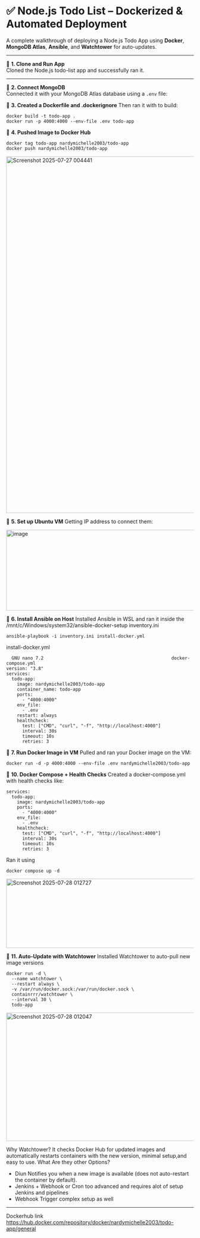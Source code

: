 # ✅ Node.js Todo List – Dockerized & Automated Deployment

A complete walkthrough of deploying a Node.js Todo App using **Docker**, **MongoDB Atlas**, **Ansible**, and **Watchtower** for auto-updates.

---

🔹 **1. Clone and Run App**  
Cloned the Node.js todo-list app and successfully ran it.

---

🔹 **2. Connect MongoDB**  
Connected it with your MongoDB Atlas database using a `.env` file:


🔹 **3. Created a Dockerfile and .dockerignore**
Then ran it with to build:
```
docker build -t todo-app .
docker run -p 4000:4000 --env-file .env todo-app
```
🔹 **4. Pushed Image to Docker Hub**
```
docker tag todo-app nardymichelle2003/todo-app
docker push nardymichelle2003/todo-app
```
<img width="1896" height="959" alt="Screenshot 2025-07-27 004441" src="https://github.com/user-attachments/assets/ae6d0552-b538-4a0a-bb88-2e2954fb78ba" />

🔹 **5. Set up Ubuntu VM**
Getting IP address to connect them:

<img width="814" height="217" alt="image" src="https://github.com/user-attachments/assets/2146f473-831b-4d8d-a228-d995d9a235eb" />

🔹 **6. Install Ansible on Host**
Installed Ansible in WSL and ran it inside the /mnt/c/Windows/system32/ansible-docker-setup
inventory.ini
```
ansible-playbook -i inventory.ini install-docker.yml
```
install-docker.yml
```
  GNU nano 7.2                                                docker-compose.yml                                                         version: "3.8"
services:
  todo-app:
    image: nardymichelle2003/todo-app
    container_name: todo-app
    ports:
      - "4000:4000"
    env_file:
      - .env
    restart: always
    healthcheck:
      test: ["CMD", "curl", "-f", "http://localhost:4000"]
      interval: 30s
      timeout: 10s
      retries: 3

```
🔹 **7. Run Docker Image in VM**
Pulled and ran your Docker image on the VM:
```
docker run -d -p 4000:4000 --env-file .env nardymichelle2003/todo-app
```

🔹 **10. Docker Compose + Health Checks**
Created a docker-compose.yml with health checks like:
```
services:
  todo-app:
    image: nardymichelle2003/todo-app
    ports:
      - "4000:4000"
    env_file:
      - .env
    healthcheck:
      test: ["CMD", "curl", "-f", "http://localhost:4000"]
      interval: 30s
      timeout: 10s
      retries: 3
```
Ran it using 
```
docker compose up -d
```
<img width="1243" height="186" alt="Screenshot 2025-07-28 012727" src="https://github.com/user-attachments/assets/205696e3-cb82-4cd5-8217-72abe20b4e52" />

🔹 **11. Auto-Update with Watchtower**
Installed Watchtower to auto-pull new image versions
```
docker run -d \
  --name watchtower \
  --restart always \
  -v /var/run/docker.sock:/var/run/docker.sock \
  containrrr/watchtower \
  --interval 30 \
  todo-app

```
<img width="742" height="345" alt="Screenshot 2025-07-28 012047" src="https://github.com/user-attachments/assets/cdd05bcc-4d3e-42cd-8a69-a4c907e6b4fd" />

Why Watchtower?
It checks Docker Hub for updated images and automatically restarts containers with the new version, minimal setup,and easy to use.
What Are they other Options?
- Diun Notifies you when a new image is available (does not auto-restart the container by default).
- Jenkins + Webhook or Cron too advanced and requires alot of setup Jenkins and pipelines
- Webhook Trigger complex setup as well
--------------------------------------
Dockerhub link
https://hub.docker.com/repository/docker/nardymichelle2003/todo-app/general
